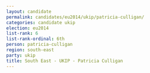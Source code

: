 ```yaml
---
layout: candidate
permalink: candidates/eu2014/ukip/patricia-culligan/
categories: candidate ukip
election: eu2014
list-rank: 6
list-rank-ordinal: 6th
person: patricia-culligan
region: south-east
party: ukip
title: South East - UKIP - Patricia Culligan
---
```

